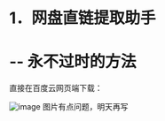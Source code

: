 # 1．网盘直链提取助手
# -- 永不过时的方法 

直接在百度云网页端下载：

![image](https://github.com/VIP-Share/Baidu-XunleiVIP/images/1.png)
图片有点问题，明天再写
